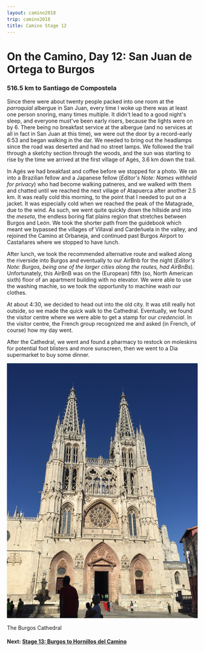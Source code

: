 ```yaml
---
layout: camino2018
trip: camino2018
title: Camino Stage 12
---
```


# On the Camino, Day 12: San Juan de Ortega to Burgos

### 516.5 km to Santiago de Compostela

Since there were about twenty people packed into one room at the *parroquial* albergue in San Juan, every time I woke up there was at least one person snoring, many times multiple. It didn't lead to a good night's sleep, and everyone must've been early risers, because the lights were on by 6. There being no breakfast service at the albergue (and no services at all in fact in San Juan at this time), we were out the door by a record-early 6:53 and began walking in the dar. We needed to bring out the headlamps since the road was deserted and had no street lamps. We followed the trail through a sketchy section through the woods, and the sun was starting to rise by the time we arrived at the first village of Ag&eacute;s, 3.6 km down the trail.

In Ag&eacute;s we had breakfast and coffee before we stopped for a photo. We ran into a Brazilian fellow and a Japanese fellow (*Editor's Note: Names withheld for privacy*) who had become walking patneres, and we walked with them and chatted until we reached the next village of Atapuerca after another 2.5 km. It was really cold this morning, to the point that I needed to put on a jacket. It was especially cold when we reached the peak of the Matagrade, due to the wind. As such, we went quite quickly down the hillside and into the *meseta*, the endless boring flat plains region that stretches between Burgos and Le&oacute;n. We took the shorter path from the guidebook which meant we bypassed the villages of Villaval and Carde&ntilde;uela in the valley, and rejoined the Camino at Orbaneja, and continued past Burgos Airport to Casta&ntilde;ares where we stopped to have lunch.

After lunch, we took the recommended alternative route and walked along the riverside into Burgos and eventually to our AirBnb for the night (*Editor's Note: Burgos, being one of the larger cities along the routes, had AirBnBs*). Unfortunately, this AirBnB was on the (European) fifth (so, North American sixth) floor of an apartment building with no elevator. We were able to use the washing machie, so we took the opportunity to machine wash our clothes.

At about 4:30, we decided to head out into the old city. It was still really hot outside, so we made the quick walk to the Cathedral. Eventually, we found the visitor centre where we were able to get a stamp for our *credencial*. In the visitor centre, the French group recognized me and asked (in French, of course) how my day went.

After the Cathedral, we went and found a pharmacy to restock on moleskins for potential foot blisters and more sunscreen, then we went to a Dia supermarket to buy some dinner.

<img src="/assets/images/spain2018/burgos.jpg">
<p class=caption>The Burgos Cathedral</p>

#### Next: [Stage 13: Burgos to Hornillos del Camino](/2018/09/16/camino13.html)